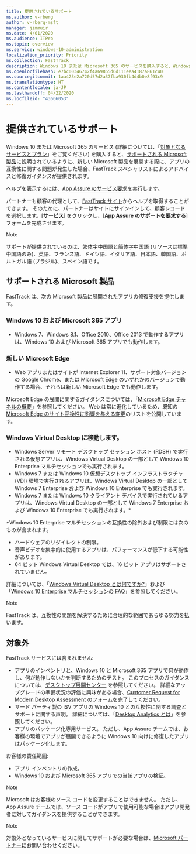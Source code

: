 ```yaml
---
title: 提供されているサポート
ms.author: v-rberg
author: v-rberg-msft
manager: jimmuir
ms.date: 4/01/2020
ms.audience: ITPro
ms.topic: overview
ms.service: windows-10-administration
localization_priority: Priority
ms.collection: FastTrack
description: Windows 10 または Microsoft 365 のサービスを購入すると、Windows 10 や Microsoft 365 アプリを展開し、最新の状態を保つための FastTrack スペシャリストによるアドバイスと修復ガイダンスが (対象のサブスクリプションでは) 無償で提供されます。
ms.openlocfilehash: e7bc00346742f4a69865d6d111eea4187a861c40
ms.sourcegitcommit: 1aa423e2a720d57d2a37fba930fb4d4b0e8f93c9
ms.translationtype: HT
ms.contentlocale: ja-JP
ms.lasthandoff: 04/22/2020
ms.locfileid: "43666053"
---
```

# <a name="assistance-offered"></a>提供されているサポート  

Windows 10 または Microsoft 365 のサービス (詳細については、「[対象となるサービスとプラン](M365-eligible-services-and-plans.md)」をご覧ください) を購入すると、[サポートされる Microsoft 製品](#supported-microsoft-products)に説明されているように、新しい Microsoft 製品を展開する際に、アプリの互換性に関する問題が発生した場合、FastTrack スペシャリストによるアドバイスと修復ガイダンスが提供されます。

ヘルプを表示するには、[App Assure のサービス要求](https://go.microsoft.com/fwlink/?linkid=2022721)を実行します。

パートナーも顧客の代理として、[FastTrack サイト](https://go.microsoft.com/fwlink/?linkid=780698)からヘルプを取得することができます。 そのために、パートナーはサイトにサインインして、顧客レコードを選択します。[**サービス**] をクリックし、[**App Assure のサポートを要求する**] フォームを完成させます。

> [!NOTE]
> サポートが提供されているのは、繁体字中国語と簡体字中国語 (リソースは標準中国語のみ)、英語、フランス語、ドイツ語、イタリア語、日本語、韓国語、ポルトガル語 (ブラジル)、スペイン語です。 

## <a name="supported-microsoft-products"></a>サポートされる Microsoft 製品

FastTrack は、次の Microsoft 製品に展開されたアプリの修復支援を提供します。

### <a name="windows-10-and-microsoft-365-apps"></a>Windows 10 および Microsoft 365 アプリ

- Windows 7、Windows 8.1、Office 2010、Office 2013 で動作するアプリは、Windows 10 および Microsoft 365 アプリでも動作します。

### <a name="the-new-microsoft-edge"></a>新しい Microsoft Edge

- Web アプリまたはサイトが Internet Explorer 11、サポート対象バージョンの Google Chrome、または Microsoft Edge のいずれかのバージョンで動作する場合、それらは新しい Microsoft Edge でも動作します。

Microsoft Edge の展開に関するガイダンスについては、「[Microsoft Edge チャネルの概要](https://docs.microsoft.com/DeployEdge/microsoft-edge-channels)」を参照してください。 Web は常に進化しているため、既知の [Microsoft Edge のサイト互換性に影響を与える変更](https://docs.microsoft.com/microsoft-edge/web-platform/site-impacting-changes)のリストを公開しています。

### <a name="windows-virtual-desktop"></a>Windows Virtual Desktop に移動します。

- Windows Server リモート デスクトップ セッション ホスト (RDSH) で実行される仮想アプリは、Windows Virtual Desktop の一部として Windows 10 Enterprise マルチセッションでも実行されます。
- Windows 7 または Windows 10 仮想デスクトップ インフラストラクチャ (VDI) 環境で実行されるアプリは、Windows Virtual Desktop の一部として Windows 7 Enterprise および Windows 10 Enterprise でも実行されます。
- Windows 7 または Windows 10 クライアント デバイスで実行されているアプリは、Windows Virtual Desktop の一部として Windows 7 Enterprise および Windows 10 Enterprise でも実行されます。\*

\*Windows 10 Enterprise マルチセッションの互換性の除外および制限には次のものが含まれます。
- ハードウェアのリダイレクトの制限。
- 音声ビデオを集中的に使用するアプリは、パフォーマンスが低下する可能性があります。
- 64 ビット Windows Virtual Desktop では、16 ビット アプリはサポートされていません。

詳細については、「[Windows Virtual Desktop とは何ですか?](https://docs.microsoft.com/azure/virtual-desktop/overview)」および「[Windows 10 Enterprise マルチセッションの FAQ](https://docs.microsoft.com/azure/virtual-desktop/windows-10-multisession-faq)」を参照してください。

> [!NOTE]
> FastTrack は、互換性の問題を解決するために合理的な範囲であらゆる努力を払います。 

## <a name="out-of-scope"></a>対象外

FastTrack サービスには含まれません:
- アプリのインベントリと、Windows 10 と Microsoft 365 アプリで何が動作し、何が動作しないかを判断するためのテスト。 このプロセスのガイダンスについては、[デスクトップ展開センター](https://go.microsoft.com/fwlink/?linkid=2080140) を参照してください。 詳細なアップグレードの準備状況の評価に興味がある場合、[Customer Request for Modern Desktop Assessment](https://go.microsoft.com/fwlink/?linkid=2053818) のフォームを完了してください。
- サード パーティ製の ISV アプリの Windows 10 との互換性に関する調査とサポートに関する声明。 詳細については、「[Desktop Analytics とは](https://docs.microsoft.com/sccm/desktop-analytics/overview)」を参照してください。
- アプリのパッケージ化専用サービス。 ただし、App Assure チームでは、お客様の環境でアプリが展開できるように Windows 10 向けに修復したアプリはパッケージ化します。

お客様の責任範囲:
- アプリ インベントリの作成。
- Windows 10 および Microsoft 365 アプリでの当該アプリの検証。

> [!NOTE]
> Microsoft はお客様のソース コードを変更することはできません。 ただし、App Assure チームでは、ソース コードがアプリで使用可能な場合はアプリ開発者に対してガイダンスを提供することができます。

> [!NOTE]
> 対象外となっているサービスに関してサポートが必要な場合は、[Microsoft パートナー](https://go.microsoft.com/fwlink/?linkid=2080150)にお問い合わせください。



